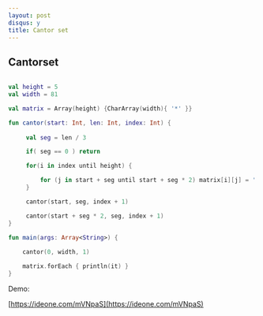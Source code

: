 ```yaml
---
layout: post
disqus: y
title: Cantor set
---
```


Cantorset
----------

```kotlin

val height = 5
val width = 81

val matrix = Array(height) {CharArray(width){ '*' }}

fun cantor(start: Int, len: Int, index: Int) {
	 
	 val seg = len / 3

     if( seg == 0 ) return

     for(i in index until height) {

         for (j in start + seg until start + seg * 2) matrix[i][j] = ' '       
     }

     cantor(start, seg, index + 1)

     cantor(start + seg * 2, seg, index + 1)
}

fun main(args: Array<String>) {
	
	cantor(0, width, 1)

	matrix.forEach { println(it) } 
}
```

Demo:

[https://ideone.com/mVNpaS](https://ideone.com/mVNpaS)
